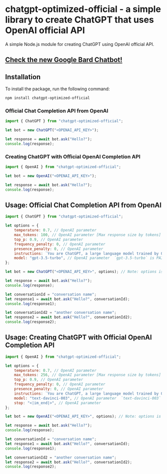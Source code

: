 # chatgpt-optimized-official - a simple library to create ChatGPT that uses OpenAI official API 

A simple Node.js module for creating ChatGPT using OpenAI official API.

## [Check the new Google Bard Chatbot!](https://github.com/jonathanfalcon95/ChatGPT-Optimized-Official)

## Installation

To install the package, run the following command:

```bash
npm install chatgpt-optimized-official
```

### Official Chat Completion API from OpenAI

```javascript
import { ChatGPT } from "chatgpt-optimized-official";

let bot = new ChatGPT("<OPENAI_API_KEY>");

let response = await bot.ask("Hello?");
console.log(response);
```

### Creating ChatGPT with Official OpenAI Completion API

```javascript
import { OpenAI } from "chatgpt-optimized-official";

let bot = new OpenAI("<OPENAI_API_KEY>");

let response = await bot.ask("Hello?");
console.log(response);
```

## Usage: Official Chat Completion API from OpenAI

```javascript
import { ChatGPT } from "chatgpt-optimized-official";

let options = {
	temperature: 0.7, // OpenAI parameter
	max_tokens: 100, // OpenAI parameter [Max response size by tokens]
	top_p: 0.9, // OpenAI parameter
	frequency_penalty: 0, // OpenAI parameter
	presence_penalty: 0, // OpenAI parameter
	instructions: `You are ChatGPT, a large language model trained by OpenAI.`, // initial instructions for the bot
	model: "gpt-3.5-turbo", // OpenAI parameter  `gpt-3.5-turbo` is PAID
};

let bot = new ChatGPT("<OPENAI_API_KEY>", options); // Note: options is optional

let response = await bot.ask("Hello?");
console.log(response);

let conversationId = "conversation name";
let response1 = await bot.ask("Hello?", conversationId);
console.log(response1);

let conversationId2 = "another conversation name";
let response2 = await bot.ask("Hello?", conversationId2);
console.log(response2);
```

## Usage: Creating ChatGPT with Official OpenAI Completion API

```javascript
import { OpenAI } from "chatgpt-optimized-official";

let options = {
	temperature: 0.7, // OpenAI parameter
	max_tokens: 256, // OpenAI parameter [Max response size by tokens]
	top_p: 0.9, // OpenAI parameter
	frequency_penalty: 0, // OpenAI parameter
	presence_penalty: 0, // OpenAI parameter
	instructions: `You are ChatGPT, a large language model trained by OpenAI.`, // initial instructions for the bot
	model: "text-davinci-003", // OpenAI parameter  `text-davinci-003` is PAID
	stop: "<|im_end|>", // OpenAI parameter
};

let bot = new OpenAI("<OPENAI_API_KEY>", options); // Note: options is optional

let response = await bot.ask("Hello?");
console.log(response);

let conversationId = "conversation name";
let response1 = await bot.ask("Hello?", conversationId);
console.log(response1);

let conversationId2 = "another conversation name";
let response2 = await bot.ask("Hello?", conversationId2);
console.log(response2);
```

